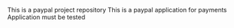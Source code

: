 This is a paypal project repository
This is a paypal application for payments
Application must be tested
